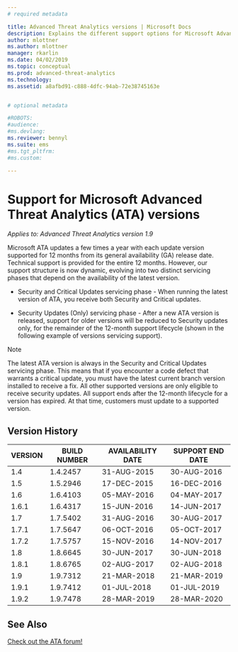 ```yaml
---
# required metadata

title: Advanced Threat Analytics versions | Microsoft Docs
description: Explains the different support options for Microsoft Advanced Threat Analytics (ATA) versions.
author: mlottner
ms.author: mlottner
manager: rkarlin
ms.date: 04/02/2019
ms.topic: conceptual
ms.prod: advanced-threat-analytics
ms.technology:
ms.assetid: a8afbd91-c888-4dfc-94ab-72e38745163e


# optional metadata

#ROBOTS:
#audience:
#ms.devlang:
ms.reviewer: bennyl
ms.suite: ems
#ms.tgt_pltfrm:
#ms.custom:

---
```

# Support for Microsoft Advanced Threat Analytics (ATA) versions


*Applies to: Advanced Threat Analytics version 1.9*

Microsoft ATA updates a few times a year with each update version supported for 12 months from its general availability (GA) release date. Technical support is provided for the entire 12 months. However, our support structure is now dynamic, evolving into two distinct servicing phases that depend on the availability of the latest version.

-	Security and Critical Updates servicing phase - When running the latest version of ATA, you receive both Security and Critical updates.

-	Security Updates (Only) servicing phase - After a new ATA version is released, support for older versions will be reduced to Security updates only, for the remainder of the 12-month support lifecycle (shown in the following example of versions servicing support).
 
> [!Note]
> The latest ATA version is always in the Security and Critical Updates servicing phase. This means that if you encounter a code defect that warrants a critical update, you must have the latest current branch version installed to receive a fix. All other supported versions are only eligible to receive security updates. All support ends after the 12-month lifecycle for a version has expired. At that time, customers must update to a supported version.

## Version History

|VERSION|BUILD NUMBER|AVAILABILITY DATE|SUPPORT END DATE|
|----|----|----|----|
|1.4|1.4.2457|31-AUG-2015|30-AUG-2016|
|1.5|1.5.2946|17-DEC-2015|16-DEC-2016|
|1.6|1.6.4103|05-MAY-2016|04-MAY-2017|
|1.6.1|1.6.4317|15-JUN-2016|14-JUN-2017|
|1.7|1.7.5402|31-AUG-2016|30-AUG-2017|
|1.7.1|1.7.5647|06-OCT-2016|05-OCT-2017|
|1.7.2|1.7.5757|15-NOV-2016|14-NOV-2017|
|1.8|1.8.6645|30-JUN-2017|30-JUN-2018|
|1.8.1|1.8.6765|02-AUG-2017|02-AUG-2018|
|1.9|1.9.7312|21-MAR-2018|21-MAR-2019|
|1.9.1|1.9.7412|01-JUL-2018|01-JUL-2019|
|1.9.2|1.9.7478|28-MAR-2019|28-MAR-2020|



## See Also
[Check out the ATA forum!](https://social.technet.microsoft.com/Forums/security/home?forum=mata)
